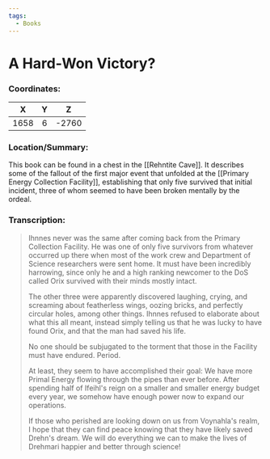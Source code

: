 ```yaml
---
tags:
  - Books
---
```

# A Hard-Won Victory?

### Coordinates:
| **X** | **Y**| **Z** |
|:-----:|:----:|:-----:|
|1658  |6   |-2760  |

### Location/Summary:
This book can be found in a chest in the [[Rehntite Cave]]. It describes some of the fallout of the first major event that unfolded at the [[Primary Energy Collection Facility]], establishing that only five survived that initial incident, three of whom seemed to have been broken mentally by the ordeal.

### Transcription:
> Ihnnes never was the same after coming back from the Primary Collection Facility. He was one of only five survivors from whatever occurred up there when most of the work crew and Department of Science researchers were sent home. It must have been incredibly harrowing, since only he and a high ranking newcomer to the DoS called Orix survived with their minds mostly intact.
>
> The other three were apparently discovered laughing, crying, and screaming about featherless wings, oozing bricks, and perfectly circular holes, among other things. Ihnnes refused to elaborate about what this all meant, instead simply telling us that he was lucky to have found Orix, and that the man had saved his life.
>
> No one should be subjugated to the torment that those in the Facility must have endured. Period.
>
> At least, they seem to have accomplished their goal: We have more Primal Energy flowing through the pipes than ever before. After spending half of Ifeihl's reign on a smaller and smaller energy budget every year, we somehow have enough power now to expand our operations.
>
> If those who perished are looking down on us from Voynahla's realm, I hope that they can find peace knowing that they have likely saved Drehn's dream. We will do everything we can to make the lives of Drehmari happier and better through science!


